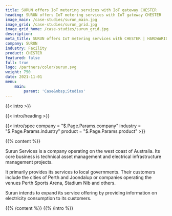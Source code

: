 ```yaml
---
title: SURUN offers IoT metering services with IoT gateway CHESTER
heading: SURUN offers IoT metering services with IoT gateway CHESTER
image_main: /case-studies/surun_main.jpg
image_grid: /case-studies/surun_grid.jpg
image_grid_home: /case-studies/surun_grid.jpg
description:
meta_title: SURUN offers IoT metering services with CHESTER | HARDWARIO case study
company: SURUN
industry: Facility
product: CHESTER
featured: false
full: true
logo: /partners/color/surun.svg
weight: 750
date: 2021-11-01
menu:
    main:
        parent: 'Case&nbsp;Studies'
---
```


{{< intro >}}

{{< intro/heading >}}

{{< intro/spec company = "$.Page.Params.company" industry = "$.Page.Params.industry" product = "$.Page.Params.product" >}}

{{% content %}}

Surun Services is a company operating on the west coast of Australia. Its core business is technical asset management and electrical infrastructure management projects.

It primarily provides its services to local governments. Their customers include the cities of Perth and Joondalup or companies operating the venues Perth Sports Arena, Stadium Nib and others.

Surun intends to expand its service offering by providing information on electricity consumption to its customers.

{{% /content %}}
{{% /intro %}}
